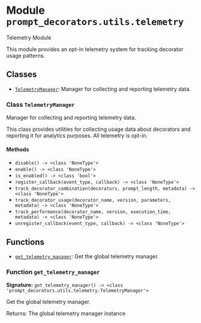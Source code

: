 # Module `prompt_decorators.utils.telemetry`

Telemetry Module

This module provides an opt-in telemetry system for tracking decorator usage patterns.

## Classes

- [`TelemetryManager`](#class-telemetrymanager): Manager for collecting and reporting telemetry data.

### Class `TelemetryManager`

Manager for collecting and reporting telemetry data.

This class provides utilities for collecting usage data about decorators
and reporting it for analytics purposes. All telemetry is opt-in.

#### Methods

- `disable() -> <class 'NoneType'>`
- `enable() -> <class 'NoneType'>`
- `is_enabled() -> <class 'bool'>`
- `register_callback(event_type, callback) -> <class 'NoneType'>`
- `track_decorator_combination(decorators, prompt_length, metadata) -> <class 'NoneType'>`
- `track_decorator_usage(decorator_name, version, parameters, metadata) -> <class 'NoneType'>`
- `track_performance(decorator_name, version, execution_time, metadata) -> <class 'NoneType'>`
- `unregister_callback(event_type, callback) -> <class 'NoneType'>`

## Functions

- [`get_telemetry_manager`](#function-get_telemetry_manager): Get the global telemetry manager.

### Function `get_telemetry_manager`

**Signature:** `get_telemetry_manager() -> <class 'prompt_decorators.utils.telemetry.TelemetryManager'>`

Get the global telemetry manager.

Returns:
    The global telemetry manager instance
